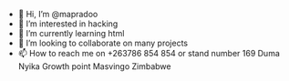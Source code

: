 - 👋 Hi, I’m @mapradoo
- 👀 I’m interested in hacking
- 🌱 I’m currently learning html
- 💞️ I’m looking to collaborate on many projects
- 📫 How to reach me on +263786 854 854 or stand number 169 Duma Nyika Growth point Masvingo Zimbabwe

<!---
mapradoo/mapradoo is a ✨ special ✨ repository because its `README.md` (this file) appears on your GitHub profile.
You can click the Preview link to take a look at your changes.
--->
